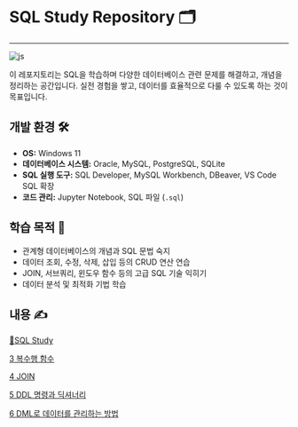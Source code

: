 # SQL Study Repository 🗂️
------------------------------------------------------------
![js](https://img.shields.io/badge/-SQL-000?&logo=MySQL&logoColor=4479A1)

이 레포지토리는 SQL을 학습하며 다양한 데이터베이스 관련 문제를 해결하고, 개념을 정리하는 공간입니다. 실전 경험을 쌓고, 데이터를 효율적으로 다룰 수 있도록 하는 것이 목표입니다.

## 개발 환경 🛠️
- **OS:** Windows 11
- **데이터베이스 시스템:** Oracle, MySQL, PostgreSQL, SQLite
- **SQL 실행 도구:** SQL Developer, MySQL Workbench, DBeaver, VS Code SQL 확장
- **코드 관리:** Jupyter Notebook, SQL 파일 (`.sql`)

## 학습 목적 🎯
- 관계형 데이터베이스의 개념과 SQL 문법 숙지
- 데이터 조회, 수정, 삭제, 삽입 등의 CRUD 연산 연습
- JOIN, 서브쿼리, 윈도우 함수 등의 고급 SQL 기술 익히기
- 데이터 분석 및 최적화 기법 학습

## 내용 ✍️
[📁SQL Study](https://github.com/kimsm0405/SQL/tree/main/SQL%20Study)

[3 복수행 함수](https://github.com/kimsm0405/SQL/blob/main/SQL%20Study/3.sql)

[4  JOIN](https://github.com/kimsm0405/SQL/blob/main/SQL%20Study/4.sql)

[5 DDL 명령과 딕셔너리](https://github.com/kimsm0405/SQL/blob/main/SQL%20Study/5.sql)

[6 DML로 데이터를 관리하는 방법](https://github.com/kimsm0405/SQL/blob/main/SQL%20Study/6.sql)

